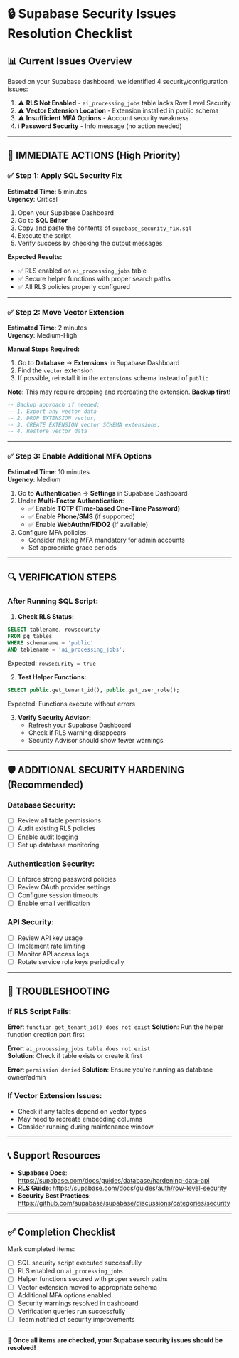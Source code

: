 # 🔒 Supabase Security Issues Resolution Checklist

## 📊 **Current Issues Overview**
Based on your Supabase dashboard, we identified 4 security/configuration issues:

1. ⚠️ **RLS Not Enabled** - `ai_processing_jobs` table lacks Row Level Security
2. ⚠️ **Vector Extension Location** - Extension installed in public schema  
3. ⚠️ **Insufficient MFA Options** - Account security weakness
4. ℹ️ **Password Security** - Info message (no action needed)

---

## 🎯 **IMMEDIATE ACTIONS (High Priority)**

### ✅ **Step 1: Apply SQL Security Fix**
**Estimated Time**: 5 minutes  
**Urgency**: Critical

1. Open your Supabase Dashboard
2. Go to **SQL Editor**  
3. Copy and paste the contents of `supabase_security_fix.sql`
4. Execute the script
5. Verify success by checking the output messages

**Expected Results:**
- ✅ RLS enabled on `ai_processing_jobs` table
- ✅ Secure helper functions with proper search paths
- ✅ All RLS policies properly configured

---

### ✅ **Step 2: Move Vector Extension** 
**Estimated Time**: 2 minutes  
**Urgency**: Medium-High

**Manual Steps Required:**
1. Go to **Database** → **Extensions** in Supabase Dashboard
2. Find the `vector` extension
3. If possible, reinstall it in the `extensions` schema instead of `public`

**Note**: This may require dropping and recreating the extension. **Backup first!**

```sql
-- Backup approach if needed:
-- 1. Export any vector data
-- 2. DROP EXTENSION vector;
-- 3. CREATE EXTENSION vector SCHEMA extensions;
-- 4. Restore vector data
```

---

### ✅ **Step 3: Enable Additional MFA Options**
**Estimated Time**: 10 minutes  
**Urgency**: Medium

1. Go to **Authentication** → **Settings** in Supabase Dashboard
2. Under **Multi-Factor Authentication**:
   - ✅ Enable **TOTP (Time-based One-Time Password)**
   - ✅ Enable **Phone/SMS** (if supported)
   - ✅ Enable **WebAuthn/FIDO2** (if available)
3. Configure MFA policies:
   - Consider making MFA mandatory for admin accounts
   - Set appropriate grace periods

---

## 🔍 **VERIFICATION STEPS**

### **After Running SQL Script:**

1. **Check RLS Status:**
```sql
SELECT tablename, rowsecurity 
FROM pg_tables 
WHERE schemaname = 'public' 
AND tablename = 'ai_processing_jobs';
```
Expected: `rowsecurity = true`

2. **Test Helper Functions:**
```sql
SELECT public.get_tenant_id(), public.get_user_role();
```
Expected: Functions execute without errors

3. **Verify Security Advisor:**
   - Refresh your Supabase Dashboard
   - Check if RLS warning disappears
   - Security Advisor should show fewer warnings

---

## 🛡️ **ADDITIONAL SECURITY HARDENING (Recommended)**

### **Database Security:**
- [ ] Review all table permissions
- [ ] Audit existing RLS policies  
- [ ] Enable audit logging
- [ ] Set up database monitoring

### **Authentication Security:**
- [ ] Enforce strong password policies
- [ ] Review OAuth provider settings
- [ ] Configure session timeouts
- [ ] Enable email verification

### **API Security:**
- [ ] Review API key usage
- [ ] Implement rate limiting
- [ ] Monitor API access logs
- [ ] Rotate service role keys periodically

---

## 🚨 **TROUBLESHOOTING**

### **If RLS Script Fails:**

**Error**: `function get_tenant_id() does not exist`
**Solution**: Run the helper function creation part first

**Error**: `ai_processing_jobs table does not exist`  
**Solution**: Check if table exists or create it first

**Error**: `permission denied`
**Solution**: Ensure you're running as database owner/admin

### **If Vector Extension Issues:**
- Check if any tables depend on vector types
- May need to recreate embedding columns
- Consider running during maintenance window

---

## 📞 **Support Resources**

- **Supabase Docs**: https://supabase.com/docs/guides/database/hardening-data-api
- **RLS Guide**: https://supabase.com/docs/guides/auth/row-level-security  
- **Security Best Practices**: https://github.com/supabase/supabase/discussions/categories/security

---

## ✅ **Completion Checklist**

Mark completed items:

- [ ] SQL security script executed successfully
- [ ] RLS enabled on `ai_processing_jobs` 
- [ ] Helper functions secured with proper search paths
- [ ] Vector extension moved to appropriate schema
- [ ] Additional MFA options enabled
- [ ] Security warnings resolved in dashboard
- [ ] Verification queries run successfully
- [ ] Team notified of security improvements

---

**🎉 Once all items are checked, your Supabase security issues should be resolved!** 